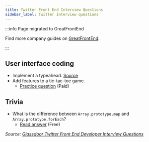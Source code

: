 ```yaml
---
title: Twitter Front End Interview Questions
sidebar_label: Twitter interview questions
---
```


:::info Page migrated to GreatFrontEnd

Find more company guides on [GreatFrontEnd](https://www.greatfrontend.com/interviews/company?utm_source=frontendinterviewhandbook&utm_medium=referral&gnrs=frontendinterviewhandbook).

:::

## User interface coding

- Implement a typeahead. [Source](https://leetcode.com/discuss/interview-question/1220887/Twitter-Frontend-Phone-Screen)
- Add features to a tic-tac-toe game.
  - [Practice question](https://www.greatfrontend.com/questions/user-interface/tic-tac-toe?utm_source=frontendinterviewhandbook&utm_medium=referral&gnrs=frontendinterviewhandbook) (Paid)

## Trivia

- What is the difference between `Array.prototype.map` and `Array.prototype.forEach`?
  - [Read answer](https://www.greatfrontend.com/questions/quiz/can-you-describe-the-main-difference-between-a-foreach-loop-and-a-map-loop-and-why-you-would-pick-one-versus-the-other?utm_source=frontendinterviewhandbook&utm_medium=referral&gnrs=frontendinterviewhandbook) (Free)

_Source: [Glassdoor Twitter Front End Developer Interview Questions](https://www.glassdoor.sg/Interview/Twitter-Front-End-Developer-Interview-Questions-EI_IE100569.0,7_KO8,27.htm)_

